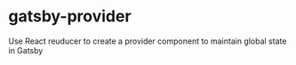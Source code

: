 # gatsby-provider
Use React reuducer to create a provider component to maintain global state in Gatsby
